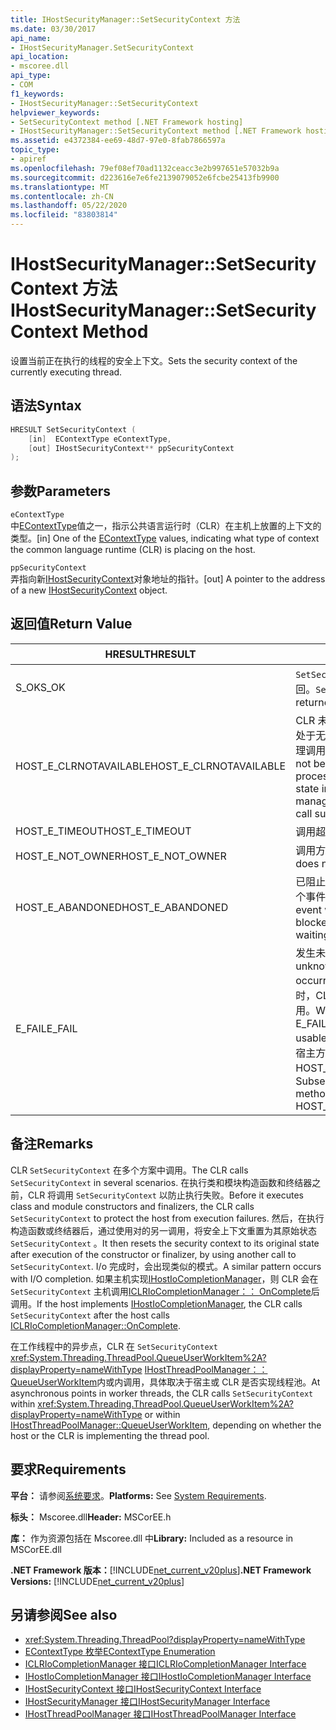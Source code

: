 ```yaml
---
title: IHostSecurityManager::SetSecurityContext 方法
ms.date: 03/30/2017
api_name:
- IHostSecurityManager.SetSecurityContext
api_location:
- mscoree.dll
api_type:
- COM
f1_keywords:
- IHostSecurityManager::SetSecurityContext
helpviewer_keywords:
- SetSecurityContext method [.NET Framework hosting]
- IHostSecurityManager::SetSecurityContext method [.NET Framework hosting]
ms.assetid: e4372384-ee69-48d7-97e0-8fab7866597a
topic_type:
- apiref
ms.openlocfilehash: 79ef08ef70ad1132ceacc3e2b997651e57032b9a
ms.sourcegitcommit: d223616e7e6fe2139079052e6fcbe25413fb9900
ms.translationtype: MT
ms.contentlocale: zh-CN
ms.lasthandoff: 05/22/2020
ms.locfileid: "83803814"
---
```

# <a name="ihostsecuritymanagersetsecuritycontext-method"></a><span data-ttu-id="282c6-102">IHostSecurityManager::SetSecurityContext 方法</span><span class="sxs-lookup"><span data-stu-id="282c6-102">IHostSecurityManager::SetSecurityContext Method</span></span>
<span data-ttu-id="282c6-103">设置当前正在执行的线程的安全上下文。</span><span class="sxs-lookup"><span data-stu-id="282c6-103">Sets the security context of the currently executing thread.</span></span>  
  
## <a name="syntax"></a><span data-ttu-id="282c6-104">语法</span><span class="sxs-lookup"><span data-stu-id="282c6-104">Syntax</span></span>  
  
```cpp  
HRESULT SetSecurityContext (  
    [in]  EContextType eContextType,  
    [out] IHostSecurityContext** ppSecurityContext  
);  
```  
  
## <a name="parameters"></a><span data-ttu-id="282c6-105">参数</span><span class="sxs-lookup"><span data-stu-id="282c6-105">Parameters</span></span>  
 `eContextType`  
 <span data-ttu-id="282c6-106">中[EContextType](econtexttype-enumeration.md)值之一，指示公共语言运行时（CLR）在主机上放置的上下文的类型。</span><span class="sxs-lookup"><span data-stu-id="282c6-106">[in] One of the [EContextType](econtexttype-enumeration.md) values, indicating what type of context the common language runtime (CLR) is placing on the host.</span></span>  
  
 `ppSecurityContext`  
 <span data-ttu-id="282c6-107">弄指向新[IHostSecurityContext](ihostsecuritycontext-interface.md)对象地址的指针。</span><span class="sxs-lookup"><span data-stu-id="282c6-107">[out] A pointer to the address of a new [IHostSecurityContext](ihostsecuritycontext-interface.md) object.</span></span>  
  
## <a name="return-value"></a><span data-ttu-id="282c6-108">返回值</span><span class="sxs-lookup"><span data-stu-id="282c6-108">Return Value</span></span>  
  
|<span data-ttu-id="282c6-109">HRESULT</span><span class="sxs-lookup"><span data-stu-id="282c6-109">HRESULT</span></span>|<span data-ttu-id="282c6-110">说明</span><span class="sxs-lookup"><span data-stu-id="282c6-110">Description</span></span>|  
|-------------|-----------------|  
|<span data-ttu-id="282c6-111">S_OK</span><span class="sxs-lookup"><span data-stu-id="282c6-111">S_OK</span></span>|<span data-ttu-id="282c6-112">`SetSecurityContext`已成功返回。</span><span class="sxs-lookup"><span data-stu-id="282c6-112">`SetSecurityContext` returned successfully.</span></span>|  
|<span data-ttu-id="282c6-113">HOST_E_CLRNOTAVAILABLE</span><span class="sxs-lookup"><span data-stu-id="282c6-113">HOST_E_CLRNOTAVAILABLE</span></span>|<span data-ttu-id="282c6-114">CLR 未加载到进程中，或 CLR 处于无法运行托管代码或成功处理调用的状态。</span><span class="sxs-lookup"><span data-stu-id="282c6-114">The CLR has not been loaded into a process, or the CLR is in a state in which it cannot run managed code or process the call successfully.</span></span>|  
|<span data-ttu-id="282c6-115">HOST_E_TIMEOUT</span><span class="sxs-lookup"><span data-stu-id="282c6-115">HOST_E_TIMEOUT</span></span>|<span data-ttu-id="282c6-116">调用超时。</span><span class="sxs-lookup"><span data-stu-id="282c6-116">The call timed out.</span></span>|  
|<span data-ttu-id="282c6-117">HOST_E_NOT_OWNER</span><span class="sxs-lookup"><span data-stu-id="282c6-117">HOST_E_NOT_OWNER</span></span>|<span data-ttu-id="282c6-118">调用方不拥有该锁。</span><span class="sxs-lookup"><span data-stu-id="282c6-118">The caller does not own the lock.</span></span>|  
|<span data-ttu-id="282c6-119">HOST_E_ABANDONED</span><span class="sxs-lookup"><span data-stu-id="282c6-119">HOST_E_ABANDONED</span></span>|<span data-ttu-id="282c6-120">已阻止的线程或纤程正在等待某个事件时，该事件被取消。</span><span class="sxs-lookup"><span data-stu-id="282c6-120">An event was canceled while a blocked thread or fiber was waiting on it.</span></span>|  
|<span data-ttu-id="282c6-121">E_FAIL</span><span class="sxs-lookup"><span data-stu-id="282c6-121">E_FAIL</span></span>|<span data-ttu-id="282c6-122">发生未知的灾难性故障。</span><span class="sxs-lookup"><span data-stu-id="282c6-122">An unknown catastrophic failure occurred.</span></span> <span data-ttu-id="282c6-123">当方法返回 E_FAIL 时，CLR 在该进程内将不再可用。</span><span class="sxs-lookup"><span data-stu-id="282c6-123">When a method returns E_FAIL, the CLR is no longer usable within the process.</span></span> <span data-ttu-id="282c6-124">对宿主方法的后续调用会返回 HOST_E_CLRNOTAVAILABLE。</span><span class="sxs-lookup"><span data-stu-id="282c6-124">Subsequent calls to hosting methods return HOST_E_CLRNOTAVAILABLE.</span></span>|  
  
## <a name="remarks"></a><span data-ttu-id="282c6-125">备注</span><span class="sxs-lookup"><span data-stu-id="282c6-125">Remarks</span></span>  
 <span data-ttu-id="282c6-126">CLR `SetSecurityContext` 在多个方案中调用。</span><span class="sxs-lookup"><span data-stu-id="282c6-126">The CLR calls `SetSecurityContext` in several scenarios.</span></span> <span data-ttu-id="282c6-127">在执行类和模块构造函数和终结器之前，CLR 将调用 `SetSecurityContext` 以防止执行失败。</span><span class="sxs-lookup"><span data-stu-id="282c6-127">Before it executes class and module constructors and finalizers, the CLR calls `SetSecurityContext` to protect the host from execution failures.</span></span> <span data-ttu-id="282c6-128">然后，在执行构造函数或终结器后，通过使用对的另一调用，将安全上下文重置为其原始状态 `SetSecurityContext` 。</span><span class="sxs-lookup"><span data-stu-id="282c6-128">It then resets the security context to its original state after execution of the constructor or finalizer, by using another call to `SetSecurityContext`.</span></span> <span data-ttu-id="282c6-129">I/o 完成时，会出现类似的模式。</span><span class="sxs-lookup"><span data-stu-id="282c6-129">A similar pattern occurs with I/O completion.</span></span> <span data-ttu-id="282c6-130">如果主机实现[IHostIoCompletionManager](../../../../docs/framework/unmanaged-api/hosting/ihostiocompletionmanager-interface.md)，则 CLR 会在 `SetSecurityContext` 主机调用[ICLRIoCompletionManager：： OnComplete](iclriocompletionmanager-oncomplete-method.md)后调用。</span><span class="sxs-lookup"><span data-stu-id="282c6-130">If the host implements [IHostIoCompletionManager](../../../../docs/framework/unmanaged-api/hosting/ihostiocompletionmanager-interface.md), the CLR calls `SetSecurityContext` after the host calls [ICLRIoCompletionManager::OnComplete](iclriocompletionmanager-oncomplete-method.md).</span></span>  
  
 <span data-ttu-id="282c6-131">在工作线程中的异步点，CLR 在 `SetSecurityContext` <xref:System.Threading.ThreadPool.QueueUserWorkItem%2A?displayProperty=nameWithType> [IHostThreadPoolManager：： QueueUserWorkItem](ihostthreadpoolmanager-queueuserworkitem-method.md)内或内调用，具体取决于宿主或 CLR 是否实现线程池。</span><span class="sxs-lookup"><span data-stu-id="282c6-131">At asynchronous points in worker threads, the CLR calls `SetSecurityContext` within <xref:System.Threading.ThreadPool.QueueUserWorkItem%2A?displayProperty=nameWithType> or within [IHostThreadPoolManager::QueueUserWorkItem](ihostthreadpoolmanager-queueuserworkitem-method.md), depending on whether the host or the CLR is implementing the thread pool.</span></span>  
  
## <a name="requirements"></a><span data-ttu-id="282c6-132">要求</span><span class="sxs-lookup"><span data-stu-id="282c6-132">Requirements</span></span>  
 <span data-ttu-id="282c6-133">**平台：** 请参阅[系统要求](../../get-started/system-requirements.md)。</span><span class="sxs-lookup"><span data-stu-id="282c6-133">**Platforms:** See [System Requirements](../../get-started/system-requirements.md).</span></span>  
  
 <span data-ttu-id="282c6-134">**标头：** Mscoree.dll</span><span class="sxs-lookup"><span data-stu-id="282c6-134">**Header:** MSCorEE.h</span></span>  
  
 <span data-ttu-id="282c6-135">**库：** 作为资源包括在 Mscoree.dll 中</span><span class="sxs-lookup"><span data-stu-id="282c6-135">**Library:** Included as a resource in MSCorEE.dll</span></span>  
  
 <span data-ttu-id="282c6-136">**.NET Framework 版本：**[!INCLUDE[net_current_v20plus](../../../../includes/net-current-v20plus-md.md)]</span><span class="sxs-lookup"><span data-stu-id="282c6-136">**.NET Framework Versions:** [!INCLUDE[net_current_v20plus](../../../../includes/net-current-v20plus-md.md)]</span></span>  
  
## <a name="see-also"></a><span data-ttu-id="282c6-137">另请参阅</span><span class="sxs-lookup"><span data-stu-id="282c6-137">See also</span></span>

- <xref:System.Threading.ThreadPool?displayProperty=nameWithType>
- [<span data-ttu-id="282c6-138">EContextType 枚举</span><span class="sxs-lookup"><span data-stu-id="282c6-138">EContextType Enumeration</span></span>](econtexttype-enumeration.md)
- [<span data-ttu-id="282c6-139">ICLRIoCompletionManager 接口</span><span class="sxs-lookup"><span data-stu-id="282c6-139">ICLRIoCompletionManager Interface</span></span>](iclriocompletionmanager-interface.md)
- [<span data-ttu-id="282c6-140">IHostIoCompletionManager 接口</span><span class="sxs-lookup"><span data-stu-id="282c6-140">IHostIoCompletionManager Interface</span></span>](ihostiocompletionmanager-interface.md)
- [<span data-ttu-id="282c6-141">IHostSecurityContext 接口</span><span class="sxs-lookup"><span data-stu-id="282c6-141">IHostSecurityContext Interface</span></span>](ihostsecuritycontext-interface.md)
- [<span data-ttu-id="282c6-142">IHostSecurityManager 接口</span><span class="sxs-lookup"><span data-stu-id="282c6-142">IHostSecurityManager Interface</span></span>](ihostsecuritymanager-interface.md)
- [<span data-ttu-id="282c6-143">IHostThreadPoolManager 接口</span><span class="sxs-lookup"><span data-stu-id="282c6-143">IHostThreadPoolManager Interface</span></span>](ihostthreadpoolmanager-interface.md)
